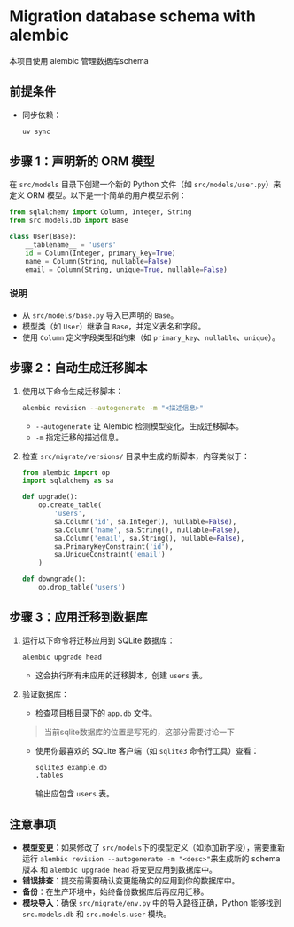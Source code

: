 # Migration database schema with alembic

本项目使用 alembic 管理数据库schema

## 前提条件

- 同步依赖：

  ```bash
  uv sync
  ```


## 步骤 1：声明新的 ORM 模型

在 `src/models` 目录下创建一个新的 Python 文件（如 `src/models/user.py`）来定义 ORM 模型。以下是一个简单的用户模型示例：

```python
from sqlalchemy import Column, Integer, String
from src.models.db import Base

class User(Base):
    __tablename__ = 'users'
    id = Column(Integer, primary_key=True)
    name = Column(String, nullable=False)
    email = Column(String, unique=True, nullable=False)
```

### 说明

- 从 `src/models/base.py` 导入已声明的 `Base`。
- 模型类（如 `User`）继承自 `Base`，并定义表名和字段。
- 使用 `Column` 定义字段类型和约束（如 `primary_key`、`nullable`、`unique`）。

## 步骤 2：自动生成迁移脚本

1. 使用以下命令生成迁移脚本：

   ```bash
   alembic revision --autogenerate -m "<描述信息>"
   ```

   - `--autogenerate` 让 Alembic 检测模型变化，生成迁移脚本。
   - `-m` 指定迁移的描述信息。

2. 检查 `src/migrate/versions/` 目录中生成的新脚本，内容类似于：

   ```python
   from alembic import op
   import sqlalchemy as sa

   def upgrade():
       op.create_table(
           'users',
           sa.Column('id', sa.Integer(), nullable=False),
           sa.Column('name', sa.String(), nullable=False),
           sa.Column('email', sa.String(), nullable=False),
           sa.PrimaryKeyConstraint('id'),
           sa.UniqueConstraint('email')
       )

   def downgrade():
       op.drop_table('users')
   ```

## 步骤 3：应用迁移到数据库

1. 运行以下命令将迁移应用到 SQLite 数据库：

   ```bash
   alembic upgrade head
   ```

   - 这会执行所有未应用的迁移脚本，创建 `users` 表。

2. 验证数据库：
   - 检查项目根目录下的 `app.db` 文件。
   > 当前sqlite数据库的位置是写死的，这部分需要讨论一下

   - 使用你最喜欢的 SQLite 客户端（如 `sqlite3` 命令行工具）查看：

     ```bash
     sqlite3 example.db
     .tables
     ```

     输出应包含 `users` 表。

## 注意事项

- **模型变更**：如果修改了 `src/models`下的模型定义（如添加新字段），需要重新运行 `alembic revision --autogenerate -m "<desc>"`来生成新的 schema 版本 和 `alembic upgrade head` 将变更应用到数据库中。
- **错误排查**：提交前需要确认变更能确实的应用到你的数据库中。
- **备份**：在生产环境中，始终备份数据库后再应用迁移。
- **模块导入**：确保 `src/migrate/env.py` 中的导入路径正确，Python 能够找到 `src.models.db` 和 `src.models.user` 模块。
